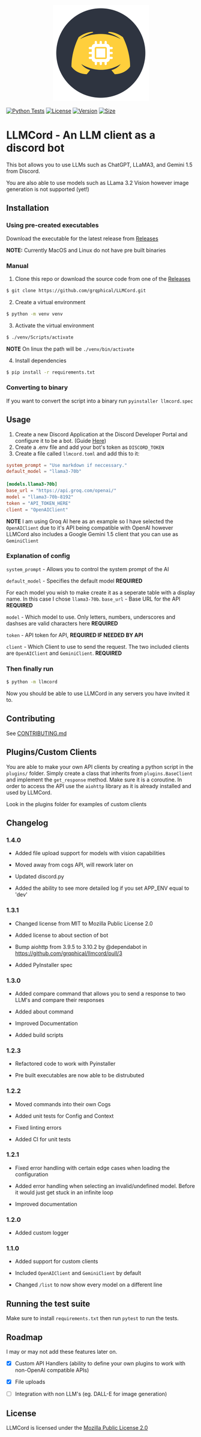 <p align="center">
    <img src="https://github.com/grqphical/llmcord/blob/main/llmcord_logo.png" width="256" height="256"/>
</p>

[![Python Tests](https://github.com/grqphical/llmcord/actions/workflows/python-test.yml/badge.svg)](https://github.com/grqphical/llmcord/actions/workflows/python-test.yml)
[![License](https://img.shields.io/github/license/grqphical/llmcord)](https://img.shields.io/github/license/grqphical/llmcord)
[![Version](https://img.shields.io/github/v/release/grqphical/llmcord)](https://img.shields.io/github/v/release/grqphical/llmcord)
[![Size](https://img.shields.io/github/repo-size/grqphical/llmcord)](https://img.shields.io/github/repo-size/grqphical/llmcord)

# LLMCord - An LLM client as a discord bot

This bot allows you to use LLMs such as ChatGPT, LLaMA3, and Gemini 1.5 from Discord.

You are also able to use models such as LLama 3.2 Vision however image generation is not supported (yet!)

## Installation

### Using pre-created executables

Download the executable for the latest release from [Releases](https://github.com/grqphical/llmcord/releases)

**NOTE:** Currently MacOS and Linux do not have pre built binaries

### Manual

1. Clone this repo or download the source code from one of the [Releases](https://github.com/grqphical/llmcord/releases)

```bash
$ git clone https://github.com/grqphical/LLMCord.git
```

2. Create a virtual environment

```bash
$ python -m venv venv
```

3. Activate the virtual environment

```bash
$ ./venv/Scripts/activate
```

**NOTE** On linux the path will be `./venv/bin/activate`

4. Install dependencies

```bash
$ pip install -r requirements.txt
```

### Converting to binary

If you want to convert the script into a binary run `pyinstaller llmcord.spec`

## Usage

1. Create a new Discord Application at the Discord Developer Portal and configure it to be a bot. (Guide [Here](https://discordpy.readthedocs.io/en/stable/discord.html))
2. Create a .env file and add your bot's token as `DISCORD_TOKEN`
3. Create a file called `llmcord.toml` and add this to it:

```toml
system_prompt = "Use markdown if neccessary."
default_model = "llama3-70b"

[models.llama3-70b]
base_url = "https://api.groq.com/openai/"
model = "llama3-70b-8192"
token = "API_TOKEN_HERE"
client = "OpenAIClient"
```

**NOTE** I am using Groq AI here as an example so I have selected the `OpenAIClient` due to it's API being compatible with OpenAI however LLMCord also includes a Google Gemini 1.5 client that you can use as `GeminiClient`

### Explanation of config

`system_prompt` - Allows you to control the system prompt of the AI

`default_model` - Specifies the default model **REQUIRED**

For each model you wish to make create it as a seperate table with a display name. In this case I chose `llama3-70b`.
`base_url` - Base URL for the API **REQUIRED**

`model` - Which model to use. Only letters, numbers, underscores and dashses are valid characters here **REQUIRED**

`token` - API token for API, **REQUIRED IF NEEDED BY API**

`client` - Which Client to use to send the request. The two included clients are `OpenAIClient` and `GeminiClient`. **REQUIRED**

### Then finally run

```bash
$ python -m llmcord
```

Now you should be able to use LLMCord in any servers you have invited it to.

## Contributing

See [CONTRIBUTING.md](https://github.com/grqphical/llmcord/blob/main/CONTRIBUTING.md)

## Plugins/Custom Clients

You are able to make your own API clients by creating a python script in the `plugins/` folder. Simply create a class that inherits from `plugins.BaseClient` and implement
the `get_response` method. Make sure it is a coroutine. In order to access the API use the `aiohttp` library as it is already installed and used by LLMCord.

Look in the plugins folder for examples of custom clients

## Changelog

### 1.4.0

- Added file upload support for models with vision capabilities

- Moved away from cogs API, will rework later on

- Updated discord.py

- Added the ability to see more detailed log if you set APP_ENV equal to 'dev'

### 1.3.1

- Changed license from MIT to Mozilla Public License 2.0

- Added license to about section of bot

- Bump aiohttp from 3.9.5 to 3.10.2 by @dependabot in https://github.com/grqphical/llmcord/pull/3

- Added PyInstaller spec

### 1.3.0

- Added compare command that allows you to send a response to two LLM's and compare their responses

- Added about command

- Improved Documentation

- Added build scripts

### 1.2.3

- Refactored code to work with Pyinstaller

- Pre built executables are now able to be distrubuted

### 1.2.2

- Moved commands into their own Cogs

- Added unit tests for Config and Context

- Fixed linting errors

- Added CI for unit tests

### 1.2.1

- Fixed error handling with certain edge cases when loading the configuration

- Added error handling when selecting an invalid/undefined model. Before it would just get stuck in an infinite loop

- Improved documentation

### 1.2.0

- Added custom logger

### 1.1.0

- Added support for custom clients

- Included `OpenAIClient` and `GeminiClient` by default

- Changed `/list` to now show every model on a different line

## Running the test suite

Make sure to install `requirements.txt` then run `pytest` to run the tests.

## Roadmap

I may or may not add these features later on.

- [x] Custom API Handlers (ability to define your own plugins to work with non-OpenAI compatible APIs)

- [x] File uploads

- [ ] Integration with non LLM's (eg. DALL-E for image generation)

## License

LLMCord is licensed under the [Mozilla Public License 2.0](https://github.com/grqphical/llmcord/blob/main/LICENSE)
